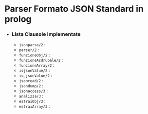 # Parser Formato JSON Standard in prolog


- ### Lista Clausole Implementate
  - `jsonparse/2` : 
  - `parser/2` :
  - `funzioneObj/2` :
  - `funzioneAsdrubale/2` :
  - `funzioneArray/2` :
  - `isjsonValue/2` :
  - `is_jsonValue/2` :
  - `jsonread/2` :
  - `jsondump/2` :
  - `jsonaccess/3` :
  - `analizza/3` :
  - `estraiObj/3` :
  - `estraiArray/3` :
